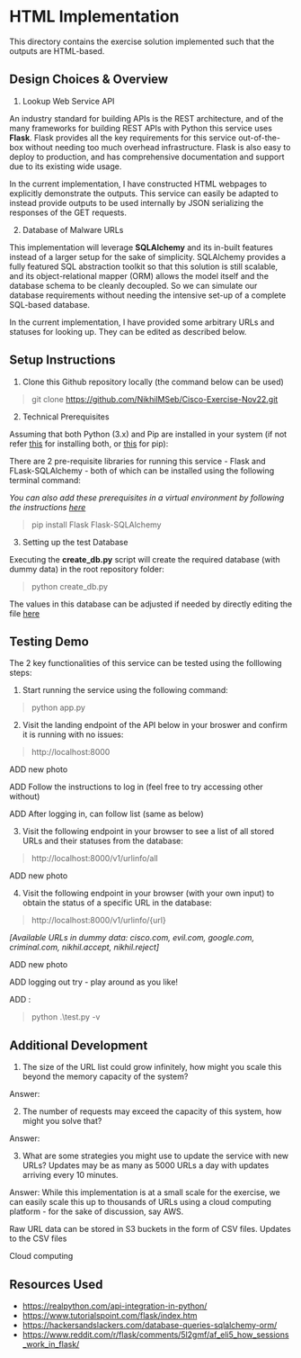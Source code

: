 # HTML Implementation

This directory contains the exercise solution implemented such that the outputs are HTML-based. 


## Design Choices & Overview  

1. Lookup Web Service API 

An industry standard for building APIs is the REST architecture, and of the many frameworks for building REST APIs with Python this service uses **Flask**. 
Flask provides all the key requirements for this service out-of-the-box without needing too much overhead infrastructure. 
Flask is also easy to deploy to production, and has comprehensive documentation and support due to its existing wide usage. 

In the current implementation, I have constructed HTML webpages to explicitly demonstrate the outputs. 
This service can easily be adapted to instead provide outputs to be used internally by JSON serializing the responses of the GET requests. 

2. Database of Malware URLs 

This implementation will leverage **SQLAlchemy** and its in-built features instead of a larger setup for the sake of simplicity. 
SQLAlchemy provides a fully featured SQL abstraction toolkit so that this solution is still scalable, and its object-relational mapper (ORM) allows the model itself and the database schema to be cleanly decoupled. 
So we can simulate our database requirements without needing the intensive set-up of a complete SQL-based database. 

In the current implementation, I have provided some arbitrary URLs and statuses for looking up. They can be edited as described below. 

## Setup Instructions 

1. Clone this Github repository locally (the command below can be used)

> git clone https://github.com/NikhilMSeb/Cisco-Exercise-Nov22.git

2. Technical Prerequisites 

Assuming that both Python (3.x) and Pip are installed in your system (if not refer [this](https://www.python.org/downloads/) for installing both, or [this](https://pip.pypa.io/en/stable/installation/) for pip):

There are 2 pre-requisite libraries for running this service - Flask and FLask-SQLAlchemy - both of which can be installed using the following terminal command: 

*You can also add these prerequisites in a virtual environment by following the instructions [here](https://virtualenv.pypa.io/en/latest/installation.html)*

> pip install Flask Flask-SQLAlchemy

3. Setting up the test Database

Executing the **create_db.py** script will create the required database (with dummy data) in the root repository folder: 

> python create_db.py

The values in this database can be adjusted if needed by directly editing the file [here](https://github.com/NikhilMSeb/Cisco-Exercise-Nov22/blob/main/create_db.py) 

## Testing Demo 

The 2 key functionalities of this service can be tested using the folllowing steps:

1. Start running the service using the following command: 

> python app.py

2. Visit the landing endpoint of the API below in your broswer and confirm it is running with no issues: 

> http://localhost:8000

ADD new photo 

ADD
Follow the instructions to log in (feel free to try accessing other without)

ADD
After logging in, can follow list (same as below)

3. Visit the following endpoint in your browser to see a list of all stored URLs and their statuses from the database: 

> http://localhost:8000/v1/urlinfo/all

ADD new photo 

4. Visit the following endpoint in your browser (with your own input) to obtain the status of a specific URL in the database: 

> http://localhost:8000/v1/urlinfo/{url}

*[Available URLs in dummy data: cisco.com, evil.com, google.com, criminal.com, nikhil.accept, nikhil.reject]*

ADD new photo 

ADD logging out try - play around as you like! 

ADD :

> python .\test.py -v

## Additional Development 

1. The size of the URL list could grow infinitely, how might you scale this beyond the memory capacity of the system? 

Answer: 

2. The number of requests may exceed the capacity of this system, how might you solve that? 

Answer: 

3. What are some strategies you might use to update the service with new URLs? Updates may be as many as 5000 URLs a day with updates arriving every 10 minutes.

Answer: While this implementation is at a small scale for the exercise, we can easily scale this up to thousands of URLs using a cloud computing platform - for the sake of discussion, say AWS. 

Raw URL data can be stored in S3 buckets in the form of CSV files. Updates to the CSV files 

Cloud computing 

## Resources Used 

* https://realpython.com/api-integration-in-python/
* https://www.tutorialspoint.com/flask/index.htm
* https://hackersandslackers.com/database-queries-sqlalchemy-orm/
* https://www.reddit.com/r/flask/comments/5l2gmf/af_eli5_how_sessions_work_in_flask/ 
